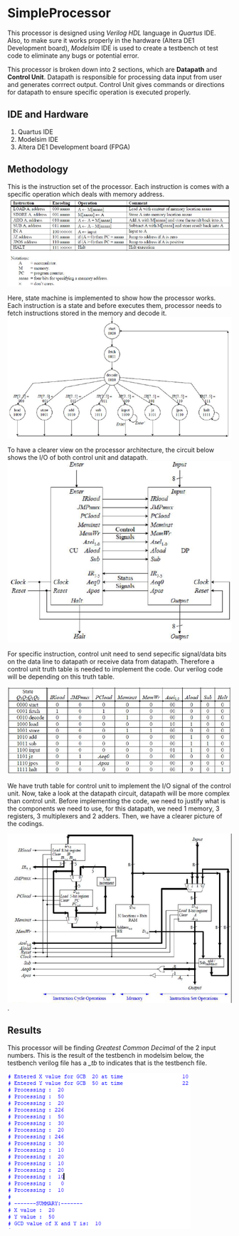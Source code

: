 SimpleProcessor
=====
This processor is designed using *Verilog HDL* language in *Quartus* IDE. Also, to make sure it works properly in the hardware (Altera DE1 Development board), *Modelsim* IDE is used to create a testbench ot test code to eliminate any bugs or potential error.

This processor is broken down into 2 sections, which are **Datapath** and **Control Unit**. Datapath is responsible for processing data input from user and generates corrrect output. Control Unit gives commands or directions for datapath to ensure specific operation is executed properly.

IDE and Hardware
---
1.  Quartus IDE
2.  Modelsim IDE
3.  Altera DE1 Development board (FPGA)

Methodology
------
This is the instruction set of the processor. Each instruction is comes with a specific operation which deals with memory address.
![](https://github.com/Bennyaw/SimpleProcessor_Verilog/blob/master/Resources/Pic/Instruction%20set%20of%20processor.png)

Here, state machine is implemented to show how the processor works. Each instruction is a state and before executes them, processor needs to fetch instructions stored in the memory and decode it. 
![](https://github.com/Bennyaw/SimpleProcessor_Verilog/blob/master/Resources/Pic/state%20machine%20of%20processor.png)

To have a clearer view on the processor architecture, the circuit below shows the I/O of both control unit and datapath.
![](https://github.com/Bennyaw/SimpleProcessor_Verilog/blob/master/Resources/Pic/circuit%20of%20processor.png)

For specific instruction, control unit need to send sepecific signal/data bits on the data line to datapath or receive data from datapath. Therefore a control unit truth table is needed to implement the code. Our verilog code will be depending on this truth table.

![](https://github.com/Bennyaw/SimpleProcessor_Verilog/blob/master/Resources/Pic/control%20unit%20truth%20table%20.png)

We have truth table for control unit to implement the I/O signal of the control unit. Now, take a look at the datapath circuit, datapath will be more complex than control unit. Before implementing the code, we need to justify what is the components we need to use, for this datapath, we need 1 memory, 3 registers, 3 multiplexers and 2 adders. Then, we have a clearer picture of the codings.

![](https://github.com/Bennyaw/SimpleProcessor_Verilog/blob/master/Resources/Pic/Datapath%20of%20processor.png).

Results
----
This processor will be finding *Greatest Common Decimal* of the 2 input numbers. This is the result of the testbench in modelsim below, the testbench verilog file has a *_tb* to indicates that is the testbench file.

![](https://github.com/Bennyaw/SimpleProcessor_Verilog/blob/master/Resources/Pic/GCD.PNG)



